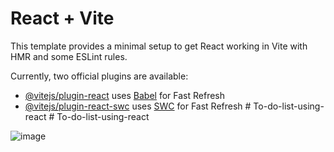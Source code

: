 # React + Vite

This template provides a minimal setup to get React working in Vite with HMR and some ESLint rules.

Currently, two official plugins are available:

- [@vitejs/plugin-react](https://github.com/vitejs/vite-plugin-react/blob/main/packages/plugin-react/README.md) uses [Babel](https://babeljs.io/) for Fast Refresh
- [@vitejs/plugin-react-swc](https://github.com/vitejs/vite-plugin-react-swc) uses [SWC](https://swc.rs/) for Fast Refresh
#   T o - d o - l i s t - u s i n g - r e a c t 
 
 #   T o - d o - l i s t - u s i n g - r e a c t 

![image](https://github.com/user-attachments/assets/130f5787-31a0-4ed7-b81f-732fb9bc9bf6)


 
 

